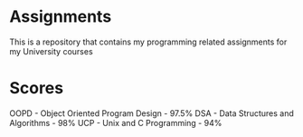 # Assignments

This is a repository that contains my programming related assignments for my University courses

# Scores

OOPD - Object Oriented Program Design - 97.5%
DSA - Data Structures and Algorithms - 98%
UCP - Unix and C Programming - 94%
